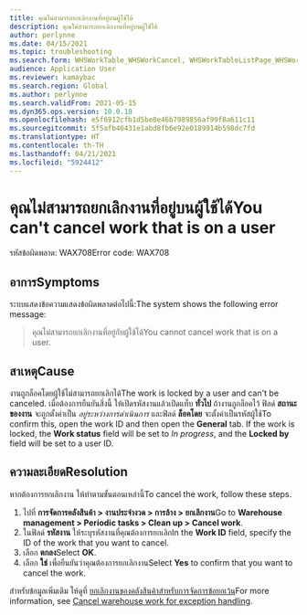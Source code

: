 ```yaml
---
title: คุณไม่สามารถยกเลิกงานที่อยู่บนผู้ใช้ได้
description: คุณไม่สามารถยกเลิกงานที่อยู่บนผู้ใช้ได้
author: perlynne
ms.date: 04/15/2021
ms.topic: troubleshooting
ms.search.form: WHSWorkTable_WHSWorkCancel, WHSWorkTableListPage_WHSWorkCancel
audience: Application User
ms.reviewer: kamaybac
ms.search.region: Global
ms.author: perlynne
ms.search.validFrom: 2021-05-15
ms.dyn365.ops.version: 10.0.18
ms.openlocfilehash: e5f6912cfb1d5be8e46b7989856af99f8a611c11
ms.sourcegitcommit: 5f5afb46431e1abd8fb6e92e0189914b598dc7fd
ms.translationtype: HT
ms.contentlocale: th-TH
ms.lasthandoff: 04/21/2021
ms.locfileid: "5924412"
---
```

# <a name="you-cant-cancel-work-that-is-on-a-user"></a><span data-ttu-id="60dc3-103">คุณไม่สามารถยกเลิกงานที่อยู่บนผู้ใช้ได้</span><span class="sxs-lookup"><span data-stu-id="60dc3-103">You can't cancel work that is on a user</span></span>

<span data-ttu-id="60dc3-104">รหัสข้อผิดพลาด: WAX708</span><span class="sxs-lookup"><span data-stu-id="60dc3-104">Error code: WAX708</span></span>

## <a name="symptoms"></a><span data-ttu-id="60dc3-105">อาการ</span><span class="sxs-lookup"><span data-stu-id="60dc3-105">Symptoms</span></span>

<span data-ttu-id="60dc3-106">ระบบแสดงข้อความแสดงข้อผิดพลาดต่อไปนี้:</span><span class="sxs-lookup"><span data-stu-id="60dc3-106">The system shows the following error message:</span></span>

> <span data-ttu-id="60dc3-107">คุณไม่สามารถยกเลิกงานที่อยู่กับผู้ใช้ได้</span><span class="sxs-lookup"><span data-stu-id="60dc3-107">You cannot cancel work that is on a user.</span></span>

## <a name="cause"></a><span data-ttu-id="60dc3-108">สาเหตุ</span><span class="sxs-lookup"><span data-stu-id="60dc3-108">Cause</span></span>

<span data-ttu-id="60dc3-109">งานถูกล็อคโดยผู้ใช้ไม่สามารถยกเลิกได้</span><span class="sxs-lookup"><span data-stu-id="60dc3-109">The work is locked by a user and can't be canceled.</span></span> <span data-ttu-id="60dc3-110">เมื่อต้องการยืนยันสิ่งนี้ ให้เปิดรหัสงานแล้วเปิดแท็บ **ทั่วไป** ถ้างานถูกล็อคไว้ ฟิลด์ **สถานะของงาน** จะถูกตั้งค่าเป็น *อยู่ระหว่างการดำเนินการ* และฟิลด์ **ล็อคโดย** จะตั้งค่าเป็นรหัสผู้ใช้</span><span class="sxs-lookup"><span data-stu-id="60dc3-110">To confirm this, open the work ID and then open the **General** tab. If the work is locked, the **Work status** field will be set to *In progress*, and the **Locked by** field will be set to a user ID.</span></span>

## <a name="resolution"></a><span data-ttu-id="60dc3-111">ความละเอียด</span><span class="sxs-lookup"><span data-stu-id="60dc3-111">Resolution</span></span>

<span data-ttu-id="60dc3-112">หากต้องการยกเลิกงาน ให้ทำตามขั้นตอนเหล่านี้</span><span class="sxs-lookup"><span data-stu-id="60dc3-112">To cancel the work, follow these steps.</span></span>

1. <span data-ttu-id="60dc3-113">ไปที่ **การจัดการคลังสินค้า \> งานประจำงวด \> การล้าง \> ยกเลิกงาน**</span><span class="sxs-lookup"><span data-stu-id="60dc3-113">Go to **Warehouse management \> Periodic tasks \> Clean up \> Cancel work**.</span></span>
1. <span data-ttu-id="60dc3-114">ในฟิลด์ **รหัสงาน** ให้ระบุรหัสงานที่คุณต้องการยกเลิก</span><span class="sxs-lookup"><span data-stu-id="60dc3-114">In the **Work ID** field, specify the ID of the work that you want to cancel.</span></span>
1. <span data-ttu-id="60dc3-115">เลือก **ตกลง**</span><span class="sxs-lookup"><span data-stu-id="60dc3-115">Select **OK**.</span></span>
1. <span data-ttu-id="60dc3-116">เลือก **ใช่** เพื่อยืนยันว่าคุณต้องการยกเลิกงาน</span><span class="sxs-lookup"><span data-stu-id="60dc3-116">Select **Yes** to confirm that you want to cancel the work.</span></span>

<span data-ttu-id="60dc3-117">สำหรับข้อมูลเพิ่มเติม ให้ดูที่ [ยกเลิกงานของคลังสินค้าสำหรับการจัดการข้อยกเว้น](../../warehousing/cancel-warehouse-work.md)</span><span class="sxs-lookup"><span data-stu-id="60dc3-117">For more information, see [Cancel warehouse work for exception handling](../../warehousing/cancel-warehouse-work.md).</span></span>
